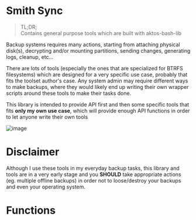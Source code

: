 # Smith Sync

> TL;DR; <br />
> Contains general purpose tools which are built with aktos-bash-lib

Backup systems requires many actions, starting from attaching physical disk(s),
decrypting and/or mounting partitions, sending changes, generating logs, cleanup,
etc...

There are lots of tools (especially the ones that are specialized for BTRFS filesystems) which are
designed for a very specific use case, probably that fits the toolset author's case. Any system admin may require different ways to make backups, where they would likely
end up writing their own wrapper scripts around these tools to make their tasks done.

This library is intended to provide API first and then some specific tools that
fits **only my own use case**, which will provide enough API functions in order to let anyone write their own tools

![image](https://user-images.githubusercontent.com/6639874/27219245-ad96ae66-5289-11e7-804f-61696e89a32f.png)

# Disclaimer

Although I use these tools in my everyday backup tasks, this library and tools are in a very early stage and you **SHOULD** take appropriate actions (eg. multiple offline backups) in order not to loose/destroy your backups and even your operating system.

# Functions
